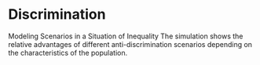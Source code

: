 # Discrimination
Modeling Scenarios in a Situation of Inequality
The simulation shows the relative advantages of different anti-discrimination scenarios depending on the characteristics of the population.
